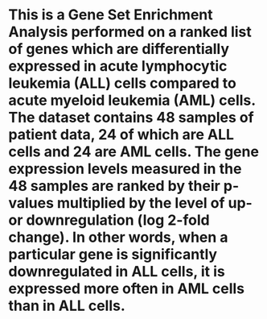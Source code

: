 # This is a Gene Set Enrichment Analysis performed on a ranked list of genes which are differentially expressed in acute lymphocytic leukemia (ALL) cells compared to acute myeloid leukemia (AML) cells. The dataset contains 48 samples of patient data, 24 of which are ALL cells and 24 are AML cells. The gene expression levels measured in the 48 samples are ranked by their p-values multiplied by the level of up-or downregulation (log 2-fold change). In other words, when a particular gene is significantly downregulated in ALL cells, it is expressed more often in AML cells than in ALL cells.
